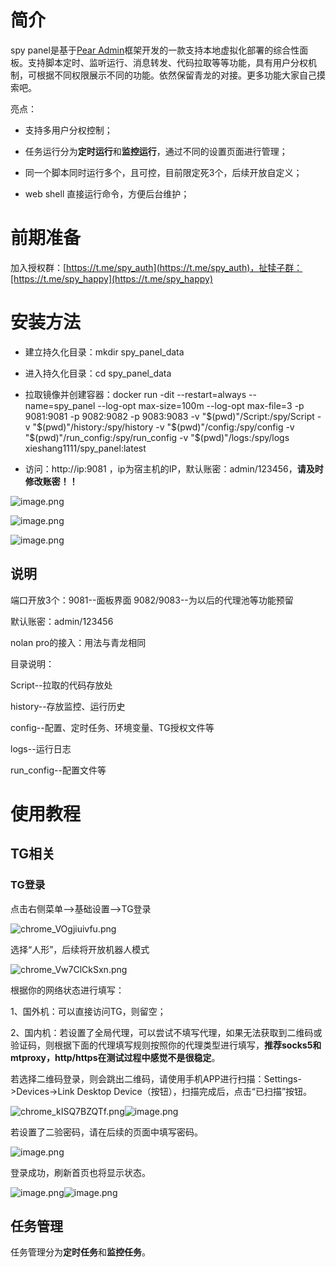 # 简介
spy panel是基于[Pear Admin](https://gitee.com/pear-admin/)框架开发的一款支持本地虚拟化部署的综合性面板。支持脚本定时、监听运行、消息转发、代码拉取等等功能，具有用户分权机制，可根据不同权限展示不同的功能。依然保留青龙的对接。更多功能大家自己摸索吧。

亮点：

- 支持多用户分权控制；

- 任务运行分为**定时运行**和**监控运行**，通过不同的设置页面进行管理；

- 同一个脚本同时运行多个，且可控，目前限定死3个，后续开放自定义；

- web shell 直接运行命令，方便后台维护；


# 前期准备

加入授权群：[https://t.me/spy_auth](https://t.me/spy_auth)，扯犊子群：[https://t.me/spy_happy](https://t.me/spy_happy)

# 安装方法

- 建立持久化目录：mkdir spy_panel_data

- 进入持久化目录：cd spy_panel_data

- 拉取镜像并创建容器：docker run -dit --restart=always --name=spy_panel --log-opt max-size=100m --log-opt max-file=3 -p 9081:9081 -p 9082:9082 -p 9083:9083 -v "$(pwd)"/Script:/spy/Script -v "$(pwd)"/history:/spy/history -v "$(pwd)"/config:/spy/config -v "$(pwd)"/run_config:/spy/run_config -v "$(pwd)"/logs:/spy/logs xieshang1111/spy_panel:latest

- 访问：http://ip:9081 ，ip为宿主机的IP，默认账密：admin/123456，**请及时修改账密！！**

![image.png](https://cdn.nlark.com/yuque/0/2024/png/251249/1706948009482-94b6f495-23bd-4c13-8228-f69029002ec2.png#averageHue=%23141729&clientId=u287a8cd1-faf1-4&from=paste&height=407&id=u5749a55a&originHeight=509&originWidth=634&originalType=binary&ratio=1.25&rotation=0&showTitle=false&size=76610&status=done&style=none&taskId=u22fec42a-fd61-4b3b-b60c-f354f2ab133&title=&width=507.2)

![image.png](https://cdn.nlark.com/yuque/0/2024/png/251249/1706948110814-5090a584-758b-4f19-822d-e93b40a3fa37.png#averageHue=%23f5f3f1&clientId=u287a8cd1-faf1-4&from=paste&height=577&id=ubf0fc3ff&originHeight=721&originWidth=1200&originalType=binary&ratio=1.25&rotation=0&showTitle=false&size=44291&status=done&style=none&taskId=u22744b96-d421-4050-a98d-94fda503064&title=&width=960)

![image.png](https://cdn.nlark.com/yuque/0/2024/png/251249/1706948144524-97f5183b-f5dc-4494-8d09-338561cc281b.png#averageHue=%23fafafa&clientId=u287a8cd1-faf1-4&from=paste&height=1146&id=u33676e04&originHeight=1432&originWidth=2560&originalType=binary&ratio=1.25&rotation=0&showTitle=false&size=75346&status=done&style=none&taskId=ue9b4a770-58a6-4efe-a346-6189a14e778&title=&width=2048)

## 说明

端口开放3个：9081--面板界面  9082/9083--为以后的代理池等功能预留

默认账密：admin/123456

nolan pro的接入：用法与青龙相同

目录说明：

Script--拉取的代码存放处

history--存放监控、运行历史

config--配置、定时任务、环境变量、TG授权文件等

logs--运行日志

run_config--配置文件等


# 使用教程

## TG相关

### TG登录
点击右侧菜单-->基础设置-->TG登录

![chrome_VOgjiuivfu.png](https://cdn.nlark.com/yuque/0/2024/png/251249/1706948253816-4f799e3b-4ba3-4554-a7c2-902bd2597e7d.png#averageHue=%23e9d6a3&clientId=u287a8cd1-faf1-4&from=paste&height=388&id=uc97f34d7&originHeight=485&originWidth=798&originalType=binary&ratio=1.25&rotation=0&showTitle=false&size=34253&status=done&style=none&taskId=u2876c7a4-f0a1-4cc7-af88-862869b263b&title=&width=638.4)

选择“人形”，后续将开放机器人模式

![chrome_Vw7ClCkSxn.png](https://cdn.nlark.com/yuque/0/2024/png/251249/1706948424273-64f79669-059f-467f-b7b1-665dc711cb8f.png#averageHue=%23fdfcfb&clientId=u287a8cd1-faf1-4&from=paste&height=620&id=u2c304c6a&originHeight=775&originWidth=1545&originalType=binary&ratio=1.25&rotation=0&showTitle=false&size=69961&status=done&style=none&taskId=u667cdbd5-8307-496c-8357-f1affd7dff9&title=&width=1236)

根据你的网络状态进行填写：

1、国外机：可以直接访问TG，则留空；

2、国内机：若设置了全局代理，可以尝试不填写代理，如果无法获取到二维码或验证码，则根据下面的代理填写规则按照你的代理类型进行填写，**推荐socks5和mtproxy，http/https在测试过程中感觉不是很稳定**。

若选择二维码登录，则会跳出二维码，请使用手机APP进行扫描：Settings->Devices->Link Desktop Device（按钮），扫描完成后，点击“已扫描”按钮。

![chrome_kISQ7BZQTf.png](https://cdn.nlark.com/yuque/0/2024/png/251249/1706948692183-410f6e18-be52-4e4d-a54d-fc9fe9b6248b.png#averageHue=%23edebea&clientId=u287a8cd1-faf1-4&from=paste&height=471&id=u9cd08b00&originHeight=756&originWidth=571&originalType=binary&ratio=1.25&rotation=0&showTitle=false&size=30168&status=done&style=none&taskId=u78971004-9f11-4f97-a972-2e90ef42944&title=&width=355.8000183105469)![image.png](https://cdn.nlark.com/yuque/0/2024/png/251249/1706948867583-8a8f4f7b-129a-46e7-a0e3-046f9615671a.png#averageHue=%23c5d3be&clientId=u287a8cd1-faf1-4&from=paste&height=299&id=u8e9203d9&originHeight=583&originWidth=702&originalType=binary&ratio=1.25&rotation=0&showTitle=false&size=97521&status=done&style=none&taskId=u38da039a-acf2-4abb-a6f9-32191645e92&title=&width=359.6000061035156)


若设置了二验密码，请在后续的页面中填写密码。

![image.png](https://cdn.nlark.com/yuque/0/2024/png/251249/1706948946798-351fdc82-ba75-4259-a001-42db6c372a9a.png#averageHue=%23fef5f3&clientId=u287a8cd1-faf1-4&from=paste&height=275&id=ua40cb73c&originHeight=344&originWidth=483&originalType=binary&ratio=1.25&rotation=0&showTitle=false&size=11878&status=done&style=none&taskId=u420a13d9-bda4-46f8-aca5-fc958d00ef6&title=&width=386.4)


登录成功，刷新首页也将显示状态。

![image.png](https://cdn.nlark.com/yuque/0/2024/png/251249/1706948991233-9365d92d-158e-4aeb-bb4c-96d4555cb028.png#averageHue=%23fefdfd&clientId=u287a8cd1-faf1-4&from=paste&height=252&id=uab6c75f4&originHeight=315&originWidth=457&originalType=binary&ratio=1.25&rotation=0&showTitle=false&size=11862&status=done&style=none&taskId=ufbbdebed-a644-4a5f-8033-8429932644a&title=&width=365.6)![image.png](https://cdn.nlark.com/yuque/0/2024/png/251249/1706949021997-916710df-7221-43a4-a8ec-cd8e1aca928f.png#averageHue=%23fcfcfb&clientId=u287a8cd1-faf1-4&from=paste&height=132&id=u4b0066bc&originHeight=165&originWidth=413&originalType=binary&ratio=1.25&rotation=0&showTitle=false&size=8744&status=done&style=none&taskId=ucbd9a72a-398b-4bda-a79f-1550903aa86&title=&width=330.4)


## 任务管理
任务管理分为**定时任务**和**监控任务**。

